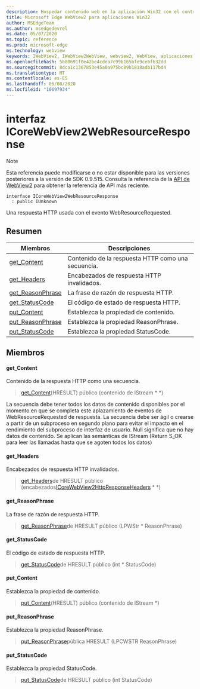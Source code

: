 ```yaml
---
description: Hospedar contenido web en la aplicación Win32 con el control Microsoft Edge WebView2
title: Microsoft Edge WebView2 para aplicaciones Win32
author: MSEdgeTeam
ms.author: msedgedevrel
ms.date: 05/07/2020
ms.topic: reference
ms.prod: microsoft-edge
ms.technology: webview
keywords: IWebView2, IWebView2WebView, webview2, WebView, aplicaciones Win32, Win32, Edge, ICoreWebView2, ICoreWebView2Controller, control de explorador, HTML Edge
ms.openlocfilehash: 5b80691f0e42be4cdea7c99b165bfe9cebf632dd
ms.sourcegitcommit: 8dca1c1367853e45a0a975bc89b1818adb117bd4
ms.translationtype: MT
ms.contentlocale: es-ES
ms.lasthandoff: 06/08/2020
ms.locfileid: "10697934"
---
```

# interfaz ICoreWebView2WebResourceResponse 

> [!NOTE]
> Esta referencia puede modificarse o no estar disponible para las versiones posteriores a la versión de SDK 0.9.515. Consulta la referencia de la [API de WebView2](../../../webview2-api-reference.md) para obtener la referencia de API más reciente.

```
interface ICoreWebView2WebResourceResponse
  : public IUnknown
```

Una respuesta HTTP usada con el evento WebResourceRequested.

## Resumen

 Miembros                        | Descripciones
--------------------------------|---------------------------------------------
[get_Content](#get_content) | Contenido de la respuesta HTTP como una secuencia.
[get_Headers](#get_headers) | Encabezados de respuesta HTTP invalidados.
[get_ReasonPhrase](#get_reasonphrase) | La frase de razón de respuesta HTTP.
[get_StatusCode](#get_statuscode) | El código de estado de respuesta HTTP.
[put_Content](#put_content) | Establezca la propiedad de contenido.
[put_ReasonPhrase](#put_reasonphrase) | Establezca la propiedad ReasonPhrase.
[put_StatusCode](#put_statuscode) | Establezca la propiedad StatusCode.

## Miembros

#### get_Content 

Contenido de la respuesta HTTP como una secuencia.

> [get_Content](#get_content)(HRESULT) público (contenido de IStream * *)

La secuencia debe tener todos los datos de contenido disponibles por el momento en que se completa este aplazamiento de eventos de WebResourceRequested de respuesta. La secuencia debe ser ágil o crearse a partir de un subproceso en segundo plano para evitar el impacto en el rendimiento del subproceso de interfaz de usuario. Null significa que no hay datos de contenido. Se aplican las semánticas de IStream (Return S_OK para leer las llamadas hasta que se agoten todos los datos)

#### get_Headers 

Encabezados de respuesta HTTP invalidados.

> [get_Headers](#get_headers)de HRESULT público (encabezados[ICoreWebView2HttpResponseHeaders](icorewebview2httpresponseheaders.md) * *)

#### get_ReasonPhrase 

La frase de razón de respuesta HTTP.

> [get_ReasonPhrase](#get_reasonphrase)de HRESULT público (LPWStr * ReasonPhrase)

#### get_StatusCode 

El código de estado de respuesta HTTP.

> [get_StatusCode](#get_statuscode)de HRESULT público (int * StatusCode)

#### put_Content 

Establezca la propiedad de contenido.

> [put_Content](#put_content)(HRESULT) público (contenido de IStream *)

#### put_ReasonPhrase 

Establezca la propiedad ReasonPhrase.

> [put_ReasonPhrase](#put_reasonphrase)pública HRESULT (LPCWSTR ReasonPhrase)

#### put_StatusCode 

Establezca la propiedad StatusCode.

> [put_StatusCode](#put_statuscode)de HRESULT público (int StatusCode)

